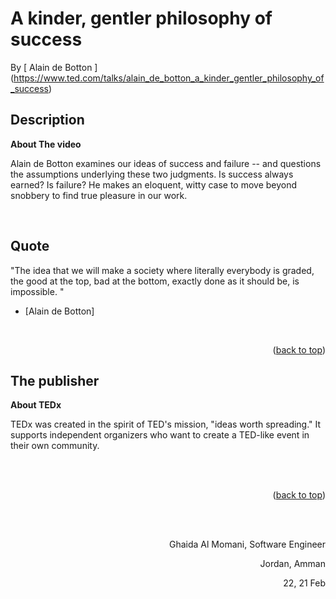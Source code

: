 # A kinder, gentler philosophy of success
<!-- This is the reading notes repository where I keep my favorite articles with their sources.
       
       Hope you'll benefit from my reads, Enjoy!


-->




By [ Alain de Botton ] (https://www.ted.com/talks/alain_de_botton_a_kinder_gentler_philosophy_of_success)

## Description
**About The video**

Alain de Botton examines our ideas of success and failure -- and questions the assumptions underlying these two judgments. Is success always earned? Is failure? He makes an eloquent, witty case to move beyond snobbery to find true pleasure in our work.




<br/>

## Quote


"The idea that we will make a society where literally everybody is graded, the good at the top, bad at the bottom, exactly done as it should be, is impossible. "

- [Alain de Botton] 


<br/>
    <p align="right">(<a href="#top">back to top</a>)</p>



## The publisher
**About TEDx**
 
TEDx was created in the spirit of TED's mission, "ideas worth spreading." It supports independent organizers who want to create a TED-like event in their own community.


<br/>
<br/>
    <p align="right">(<a href="#top">back to top</a>)</p>

  <br/><br/>

<p align="right">Ghaida Al Momani, Software Engineer</p>
<p align="right">Jordan, Amman</p>
  <p align="right">22, 21 Feb </p>